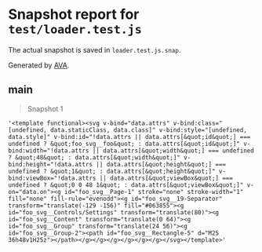 # Snapshot report for `test/loader.test.js`

The actual snapshot is saved in `loader.test.js.snap`.

Generated by [AVA](https://ava.li).

## main

> Snapshot 1

    '<template functional><svg v-bind="data.attrs" v-bind:class="[undefined, data.staticClass, data.class]" v-bind:style="[undefined, data.style]" v-bind:id="!data.attrs || data.attrs[&quot;id&quot;] === undefined ? &quot;foo_svg__foo&quot; : data.attrs[&quot;id&quot;]" v-bind:width="!data.attrs || data.attrs[&quot;width&quot;] === undefined ? &quot;48&quot; : data.attrs[&quot;width&quot;]" v-bind:height="!data.attrs || data.attrs[&quot;height&quot;] === undefined ? &quot;1&quot; : data.attrs[&quot;height&quot;]" v-bind:viewBox="!data.attrs || data.attrs[&quot;viewBox&quot;] === undefined ? &quot;0 0 48 1&quot; : data.attrs[&quot;viewBox&quot;]" v-on="data.on"><g id="foo_svg__Page-1" stroke="none" stroke-width="1" fill="none" fill-rule="evenodd"><g id="foo_svg__19-Separator" transform="translate(-129 -156)" fill="#063855"><g id="foo_svg__Controls/Settings" transform="translate(80)"><g id="foo_svg__Content" transform="translate(0 64)"><g id="foo_svg__Group" transform="translate(24 56)"><g id="foo_svg__Group-2"><path id="foo_svg__Rectangle-5" d="M25 36h48v1H25z"></path></g></g></g></g></g></g></svg></template>'

